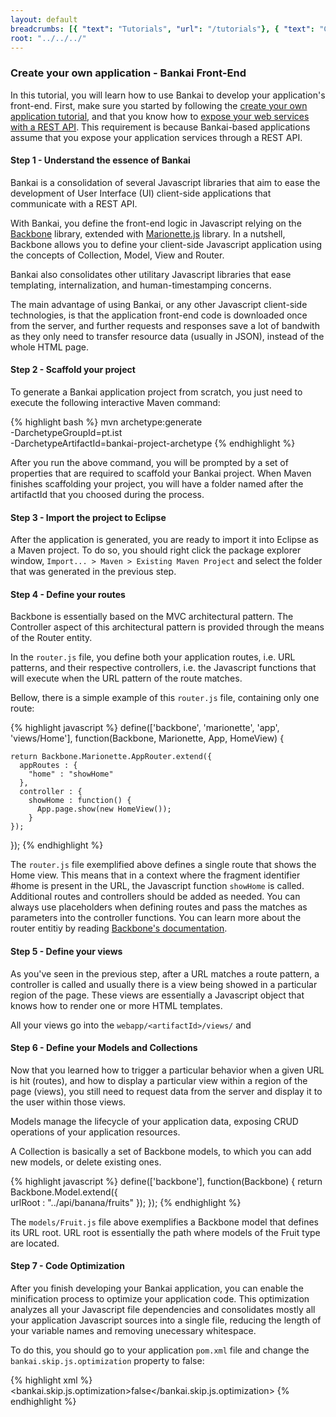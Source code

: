 ```yaml
---
layout: default
breadcrumbs: [{ "text": "Tutorials", "url": "/tutorials"}, { "text": "Create your own application", "url": "/tutorials/create-your-own-application" }, { "text": "Bankai", "url": "/tutorials/create-your-own-application/bankai" }]
root: "../../../"
---
```


### Create your own application - Bankai Front-End

In this tutorial, you will learn how to use Bankai to develop your application's front-end.
First, make sure you started by following the [create your own application tutorial][Create your own application], and that you know how to [expose your web services with a REST API][Expose your Web Services with a REST API]. This requirement is because Bankai-based applications assume that you expose your application services through a REST API.

#### Step 1 - Understand the essence of Bankai

Bankai is a consolidation of several Javascript libraries that aim to ease the development of User Interface (UI) client-side applications that communicate with a REST API.

With Bankai, you define the front-end logic in Javascript relying on the [Backbone][Backbone] library, extended with [Marionette.js][Marionette] library. In a nutshell, Backbone allows you to define your client-side Javascript application using the concepts of Collection, Model, View and Router.

Bankai also consolidates other utilitary Javascript libraries that ease templating, internalization, and human-timestamping concerns.

The main advantage of using Bankai, or any other Javascript client-side technologies, is that the application front-end code is downloaded once from the server, and further requests and responses save a lot of bandwith as they only need to transfer resource data (usually in JSON), instead of the whole HTML page.

#### Step 2 - Scaffold your project

To generate a Bankai application project from scratch, you just need to execute the following interactive Maven command:

{% highlight bash %}
mvn archetype:generate \
   -DarchetypeGroupId=pt.ist \
   -DarchetypeArtifactId=bankai-project-archetype
{% endhighlight %}

After you run the above command, you will be prompted by a set of properties that are required to scaffold your Bankai project. When Maven finishes scaffolding your project, you will have a folder named after the artifactId that you choosed during the process.

#### Step 3 - Import the project to Eclipse

After the application is generated, you are ready to import it into Eclipse as a Maven project. To do so, you should right click the package explorer window, ```Import... > Maven > Existing Maven Project``` and select the folder that was generated in the previous step.

#### Step 4 - Define your routes

Backbone is essentially based on the MVC architectural pattern. The Controller aspect of this architectural pattern is provided through the means of the Router entity.

In the ```router.js``` file, you define both your application routes, i.e. URL patterns, and their respective controllers, i.e. the Javascript functions that will execute when the URL pattern of the route matches.

Bellow, there is a simple example of this ```router.js``` file, containing only one route:

{% highlight javascript %}
define(['backbone', 'marionette', 'app', 'views/Home'],
  function(Backbone, Marionette, App, HomeView) {

    return Backbone.Marionette.AppRouter.extend({
	  appRoutes : {
	    "home" : "showHome"
	  },
	  controller : {
	  	showHome : function() {
		  App.page.show(new HomeView());
		}
	});
});
{% endhighlight %}


The ```router.js``` file exemplified above defines a single route that shows the Home view. This means that in a context where the fragment identifier #home is present in the URL, the Javascript function ```showHome``` is called. Additional routes and controllers should be added as needed. You can always use placeholders when defining routes and pass the matches as parameters into the controller functions. You can learn more about the router entitiy by reading [Backbone's documentation][Backbone].

#### Step 5 - Define your views

As you've seen in the previous step, after a URL matches a route pattern, a controller is called and usually there is a view being showed in a particular region of the page. These views are essentially a Javascript object that knows how to render one or more HTML templates.

All your views go into the ```webapp/<artifactId>/views/``` and 



#### Step 6 - Define your Models and Collections

Now that you learned how to trigger a particular behavior when a given URL is hit (routes), and how to display a particular view within a region of the page (views), you still need to request data from the server and display it to the user within those views.

Models manage the lifecycle of your application data, exposing CRUD operations of your application resources. 

A Collection is basically a set of Backbone models, to which you can add new models, or delete existing ones.

{% highlight javascript %}
define(['backbone'],
  function(Backbone) {
    return Backbone.Model.extend({	
      urlRoot : "../api/banana/fruits"
    });
});
{% endhighlight %}

The ```models/Fruit.js``` file above exemplifies a Backbone model that defines its URL root. URL root is essentially the path where models of the Fruit type are located.

#### Step 7 - Code Optimization

After you finish developing your Bankai application, you can enable the minification process to optimize your application code. This optimization analyzes all your Javascript file dependencies and consolidates mostly all your application Javascript sources into a single file, reducing the length of your variable names and removing unecessary whitespace.

To do this, you should go to your application ```pom.xml``` file and change the ```bankai.skip.js.optimization``` property to false:

{% highlight xml %}
<properties>
  <bankai.skip.js.optimization>false</bankai.skip.js.optimization>
</properties>
{% endhighlight %}

[Backbone]: http://backbonejs.com/
[Marionette]: http://marionettejs.com/
[Understand the DML]: /dev/tutorials/understand-the-dml
[Create your own application]: /dev/tutorials/create-your-own-application/
[Expose your Web Services with a REST API]: /dev/tutorials/expose-your-web-services-with-a-rest-api/
[Renderers]: /dev/technologies/front-end/renderers
[Vaadin]: /dev/technologies/front-end/vaadin
[Bankai]: /dev/technologies/front-end/bankai
[Bennu Development Team]: /dev/teams/bennu